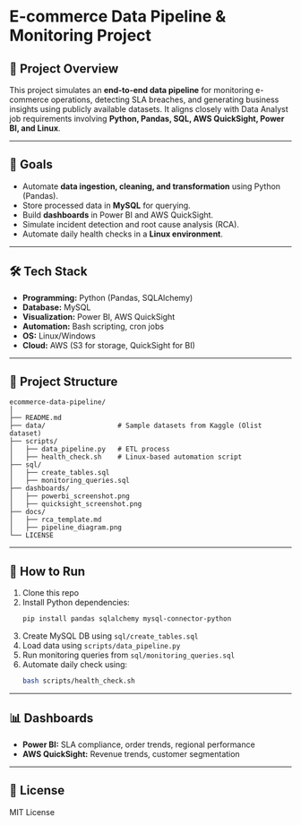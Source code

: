 # E-commerce Data Pipeline & Monitoring Project

## 📌 Project Overview
This project simulates an **end-to-end data pipeline** for monitoring e-commerce operations, detecting SLA breaches, and generating business insights using publicly available datasets.
It aligns closely with Data Analyst job requirements involving **Python, Pandas, SQL, AWS QuickSight, Power BI, and Linux**.

---

## 🎯 Goals
- Automate **data ingestion, cleaning, and transformation** using Python (Pandas).
- Store processed data in **MySQL** for querying.
- Build **dashboards** in Power BI and AWS QuickSight.
- Simulate incident detection and root cause analysis (RCA).
- Automate daily health checks in a **Linux environment**.

---

## 🛠 Tech Stack
- **Programming:** Python (Pandas, SQLAlchemy)
- **Database:** MySQL
- **Visualization:** Power BI, AWS QuickSight
- **Automation:** Bash scripting, cron jobs
- **OS:** Linux/Windows
- **Cloud:** AWS (S3 for storage, QuickSight for BI)

---

## 📂 Project Structure
```
ecommerce-data-pipeline/
│
├── README.md
├── data/                  # Sample datasets from Kaggle (Olist dataset)
├── scripts/
│   ├── data_pipeline.py   # ETL process
│   ├── health_check.sh    # Linux-based automation script
├── sql/
│   ├── create_tables.sql
│   ├── monitoring_queries.sql
├── dashboards/
│   ├── powerbi_screenshot.png
│   ├── quicksight_screenshot.png
├── docs/
│   ├── rca_template.md
│   ├── pipeline_diagram.png
└── LICENSE
```

---

## 🚀 How to Run
1. Clone this repo
2. Install Python dependencies:
   ```bash
   pip install pandas sqlalchemy mysql-connector-python
   ```
3. Create MySQL DB using `sql/create_tables.sql`
4. Load data using `scripts/data_pipeline.py`
5. Run monitoring queries from `sql/monitoring_queries.sql`
6. Automate daily check using:
   ```bash
   bash scripts/health_check.sh
   ```

---

## 📊 Dashboards
- **Power BI:** SLA compliance, order trends, regional performance
- **AWS QuickSight:** Revenue trends, customer segmentation

---

## 📄 License
MIT License
